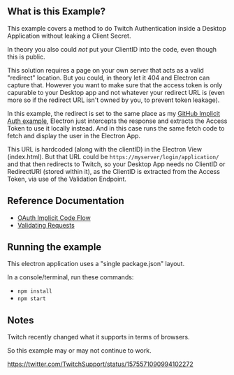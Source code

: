 ## What is this Example?

This example covers a method to do Twitch Authentication inside a Desktop Application without leaking a Client Secret.

In theory you also could _not_ put your ClientID into the code, even though this is public.

This solution requires a page on your own server that acts as a valid "redirect" location. But you could, in theory let it 404 and Electron can capture that. However you want to make sure that the access token is only capurable to your Desktop app and not whatever your redirect URL is (even more so if the redirect URL isn't owned by you, to prevent token leakage).

In this example, the redirect is set to the same place as my [GitHub Implicit Auth example](https://barrycarlyon.github.io/twitch_misc/authentication/implicit_auth/), Electron just intercepts the response and extracts the Access Token to use it locally instead. And in this case runs the same fetch code to fetch and display the user in the Electron App.

This URL is hardcoded (along with the clientID) in the Electron View (index.html). But that URL could be `https://myserver/login/application/` and that then redirects to Twitch, so your Desktop App needs no ClientID or RedirectURI (stored within it), as the ClientID is extracted from the Access Token, via use of the Validation Endpoint.

## Reference Documentation

- [OAuth Implicit Code Flow](https://dev.twitch.tv/docs/authentication/getting-tokens-oauth#oauth-implicit-code-flow)
- [Validating Requests](https://dev.twitch.tv/docs/authentication#validating-requests)

## Running the example

This electron application uses a "single package.json" layout.

In a console/terminal, run these commands:

- `npm install`
- `npm start`

## Notes

Twitch recently changed what it supports in terms of browsers.

So this example may or may not continue to work.

https://twitter.com/TwitchSupport/status/1575571090994102272
